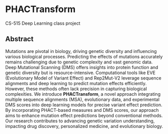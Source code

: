 # PHACTransform
CS-515 Deep Learning class project

## Abstract

Mutations are pivotal in biology, driving genetic diversity and influencing various biological processes. Predicting the effects of mutations accurately remains challenging due to genetic complexity and vast genomic data. Deep Mutational Scanning (DMS) offers insights into protein function and genetic diversity but is resource-intensive. Computational tools like EVE (Evolutionary Model of Variant Effect) and Rep2Mut-V2 leverage sequence alignments and deep learning to predict mutation effects efficiently. However, these methods often lack precision in capturing biological complexities.
We introduce **PHACTransform**, a novel approach integrating multiple sequence alignments (MSA), evolutionary data, and experimental DMS scores into deep learning models for precise variant effect prediction. By incorporating PHACT-based measures and DMS scores, our approach aims to enhance mutation effect predictions beyond conventional methods. Our research contributes to advancing genetic variation understanding, impacting drug discovery, personalized medicine, and evolutionary biology.
